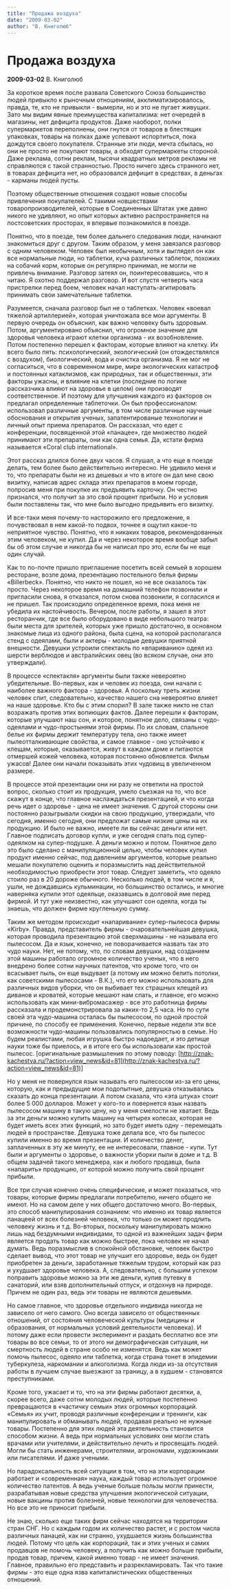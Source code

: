 ```yaml
---
title: "Продажа воздуха"
date: "2009-03-02"
author: "В. Книголюб"
---
```


# Продажа воздуха

**2009-03-02** В. Книголюб

За короткое время после развала Советского Союза большинство людей привыкло к рыночным отношениям, акклиматизировалось, правда, те, кто не привыкли - вымерли, но и это не пугает живущих. Зато мы видим явные преимущества капитализма: нет очередей в магазины, нет дефицита продуктов. Даже наоборот, полки супермаркетов переполнены, они гнутся от товаров в блестящих упаковках, товары на полках даже успевают испортиться, пока дождутся своего покупателя. Странные эти люди, мечта сбылась, но они не просто не покупают товары, а обходят супермаркеты стороной. Даже реклама, сотни реклам, тысячи квадратных метров рекламы не справляются с такой странностью. Просто ничего здесь странного нет, в товарах дефицита нет, но образовался дефицит в средствах, в деньгах - карманы людей пусты.

Поэтому общественные отношения создают новые способы привлечения покупателей. С такими новшествами товаропроизводителей, которые в Соединенных Штатах уже давно никого не удивляют, но опыт которых активно распространяется на постсоветских просторах, я впервые познакомился в поезде.

Понятно, что в поезде, тем более дальнего следования люди, начинают знакомиться друг с другом. Таким образом, у меня завязался разговор с одним человеком. Человек был необычным, хотя и выглядел он как все нормальные люди, но таблетки, куча различных таблеток, похожих на собачий корм, которые он регулярно принимал, не могли не привлечь внимание. Разговор затеял он, поинтересовавшись, что я читаю. Я охотно поддержал разговор. И вот спустя четверть часа пристрелки перед боем, человек начал наступать-агитировать принимать свои замечательные таблетки.

Разумеется, сначала разговор был не о таблетках. Человек «воевал тяжелой артиллерией», которая уничтожала все мои аргументы. В первую очередь он объяснил, как важно человеку быть здоровым. Потом, аргументировано объяснил, что огромное значение для здоровья человека играют клетки организма - их возобновление. Потом постепенно перешел к факторам, которые влияют на клетку. Их всего было пять: психологический, экологический (он отождествлялся с воздухом), биологический, вода и очистка организма. Я не мог не согласиться, что в современном мире, мире экологических катастроф и постоянных катаклизмов, как природных, так и общественных, эти факторы ужасны, и влияние на клетки (последние по логике рассказчика влияют на здоровье в целом) они производят соответственное. И поэтому для улучшения каждого из факторов он предлагал определенные таблеточки. Он был профессионалом: использовал различные аргументы, в том числе различные научные обоснования и открытия ученых, запатентированые технологии и личный опыт приема препаратов. Он рассказал, что едет с конференции, посвященной этой «панацее», где множество людей принимают эти препараты, они как одна семья. Да, кстати фирма называется «Сoral club international».

Этот рассказ длился более двух часов. Я слушал, а что еще в поезде делать, тем более было действительно интересно. Не удивило меня и то, что препараты были не из дешевых и что в итоге он дал мне свою визитку, написав адрес склада этих препаратов в моем городе, попросив меня при покупке их предъявить карточку. Он честно признался, что получит за это свой процент прибыли. Но и условия были поставлены так, что мне было выгодно предъявить его визитку.

И все-таки меня почему-то насторожило его предложение, я почувствовал в нем какой-то подвох, точнее я ощутил какое-то неприятное чувство. Понятно, что я никаких товаров, рекомендованных этим человеком, не купил. Да и через некоторое время вообще забыл бы об этом случае и никогда бы не написал про это, если бы не еще один случай.

Как то по-почте пришло приглашение посетить всей семьей в хорошем ресторане, возле дома, презентацию постельного белья фирмы «Billerbeck». Понятно, что никто не пошел, но не все оказалось так просто. Через некоторое время на домашний телефон позвонили и пригласили снова, я отказался, потом снова позвонили, я согласился и не пришел. Так происходило определенное время, пока меня не убедила их настойчивость. Вечером, после работы, я зашел в этот ресторанчик, где все было оборудовано в виде небольшого театра: были места для зрителей, которых уже пришло достаточно, в основном знакомые лица из одного района, была сцена, на которой располагался стенд с одеялами, были и актеры - молодые девушки приятной внешности. Девушки устроили спектакль по «впариванию» одеял из шерсти верблюдов и австралийских овец (во всяком случае, они это утверждали).

В процессе «спектакля» аргументы были также невероятно убедительные. Во-первых, как и человек из поезда, они начали с наиболее важного фактора - здоровья. А поскольку треть жизни человек спит, следовательно, качество нашего сна невероятно влияет на наше здоровье. Кто бы с этим спорил? В зале также никто не стал возражать против этих вопиющих фактов. Далее перешли к факторам, которые улучшают наш сон, и которое, понятное дело, связаны с чудо-одеялами и чудо-простынями этой фирмы. По их словам, спальное белье их фирмы держит температуру тела, оно также имеет пылеотталкивающие свойства, и самое главное - оно устойчиво к клещам, которые, оказывается, живут в каждом доме и питаются отмершей кожей человека, которая постоянно обновляется. Фильм ужасов! Далее они начали показывать этих чудовищ в увеличенном размере.

В процессе этой презентации они ни разу не ответили на простой вопрос, сколько стоит их продукция, умело съезжая на то, что все скажут в конце, что главное наслаждаться презентацией, и что когда речь идет о здоровье - цена не имеет значения. С другой стороны они постоянно разыгрывали скидки на свою продукцию, утверждали, что сегодня, именно сегодня, они предложат самые низкие цены на их продукцию. И было не важно, имеете ли вы сейчас деньги или нет. Главное подписать договор купли, и уже сегодня спать под супер-одеялком на супер-подушке. А деньги можно и потом. Понятное дело это было сделано с манипуляционной целью, чтобы человек купил продукт именно сейчас, под давлением аргументов, которые реально мешали покупателю оценить и поразмыслить над действительной необходимостью приобрести этот товар. Следует заметить, что одеяло стоило раз в 20 дороже обычного. Несколько людей, в том числе и я, ушли, не дождавшись кульминации, но большинство остались, и многие наверняка купили этот одеяльце, оказавшись в долговой яме перед фирмой. И тут уже неизвестно, как улучшают сон одеяла, когда ты знаешь, что должен фирме кругленькую сумму.

Таким же методом происходит «напаривание» супер-пылесоса фирмы «Kirby». Правда, представитель фирмы - очаровательнейшая девушка, которая проводила презентацию этой сверхмашины - не называла его пылесосом. Да и язык, конечно, не поворачивается назвать так это чудо науки. Нет, не потому, что, по словам девушки, над созданием этой машины работало огромное количество ученых, что в него внедрено более сотни научных патентов, что кроме того, что он всасывает пыль, он еще выдувает (а потому им можно белить потолки, как советскими пылесосами - В.К.), что его можно использовать для различных видов уборки, что он выбивает тех страшных клещей из диванов и кроватей, которые мешают нам спать, и главное, его можно использовать как мини-вибромасажер - все это работница фирмы рассказала и продемонстрировала за каких-то 2,5 часа. Но по сути своей эта чудо-машина осталась бы пылесосом, по одной простой причине, по способу ее применения. Конечно, первые недели эти все возможности чудо-машины пользовались популярностью в семье. Но будем реалистами, любая игрушка быстро надоедает, и это детище науки тоже бы приелось, и в итоге его бы использовали как простой пылесос. [оригинальные размышления по этому поводу: [http://znak-kachestva.ru/?action=view_news&id=81](http://znak-kachestva.ru/?action=view_news&id=81)]

Но у меня не повернулся язык называть его пылесосом из-за его цены, которую, как и предыдущие мои подопытные, девушка отказывалась сказать до конца презентации. А потом сказала, что «эта штука» стоит более 5 000 долларов. Может у кого-то и повернется язык назвать пылесосом машину в такую цену, но у меня смелости не хватает. Ведь за эти деньги можно купить машину на четырех колесах, которая не будет иметь всех этих функций, но зато будет иметь одну - перемещать людей в пространстве. Девушка тоже делала все, что бы пылесос купили именно во время презентации. И количество денег, заплаченных в эту же минуту, ее не интересовали, главное - купи. Тут были и аргументы о здоровье, о важности уборки пыли в доме и т.д. В общем задачей такого менеджера, как и любого продавца, была «напарить» продукцию, от которой можно получить свой процент прибыли.

Все три случая конечно очень специфические, и может показаться, что товары, которые фирмы предлагали потребителю, ничего общего не имеют. Но на самом деле у них общего достаточно много. Во-первых, это способ манипулирования сознанием: что именно их товар является панацеей от всех болезней человека, что только он может продлить человеку жизнь и т.д. Во-вторых, поскольку манипулировать можно лишь над бездумными индивидами, то одной из важнейших задач фирм является продать товар как можно быстрее, пока человек не начал думать. Ведь поразмыслив в спокойной обстановке, человек быстро сделает вывод, что этот товар не улучшит его здоровье, ведь он будет приобретен за деньги, заработанные тяжелым трудом, который как раз и ухудшает здоровье человека. А, следовательно, с большим успехом поправить здоровье можно за эти же деньги, купив путевку в санаторий, или взяв дополнительный отпуск, и отдохнув на природе. Причем не один раз, ведь эти товары не являются дешевыми.

Но самое главное, что здоровье отдельного индивида никогда не зависело от него самого. Оно всегда зависело от общественных отношений, от состояния человеческой культуры (медицины и образования, от нормальных условий деятельности человека). И потому даже если провести эксперимент и раздать бесплатно все эти товары во все семьи, то от этого ни демографическая ситуация, ни смертность людей в стране особо не изменятся. Ведь как может помочь пылесос, одеяло или таблетка, когда страна тонет в эпидемии туберкулеза, наркомании и алкоголизма. Когда люди из-за отсутствия работы в лучшем случае выезжают за границу, а в худшем - становятся преступниками.

Кроме того, ужасает и то, что на эти фирмы работают десятки, а, скорее всего, даже сотни молодых людей, которые постепенно превращаются в «частичку семьи» этих огромных корпораций. «Семья» их учит, проводя различные конференции и тренинги, как манипулировать и обманывать людей, продавая реально не нужные товары. Постепенно для этих людей эта деятельность становится способом жизни. А ведь при нормальных условиях они могли стать врачами или учителями, и действительно лечить и просвещать людей. Могли бы стать инженерами, строителями, агрономами, художниками или писателями. И даже учеными.

Но парадоксальность всей ситуации в том, что на эти корпорации работает и «современная» наука, каждый товар использует огромное количество патентов. А ведь ученые больше пользы могли принести, разрабатывая новые средства улучшения экологической ситуации, новые вакцины против болезней, новые технологии для человечества. Но все это не приносит прибыли.

Не знаю, сколько еще таких фирм сейчас находятся на территории стран СНГ. Но с каждым годом их количество растет, и с ростом числа различных панацей, как ни странно, ухудшается жизнь большинства людей. Потому что цель как корпораций, так и этих ученых и самих продавцов не помочь человеку, а получить как можно больше прибыли, продав товар, причем, какой именно товар - не имеет значения. Главное, правильно его представить и разрекламировать. Так что такие фирмы - это еще одна язва капиталистических общественных отношений.